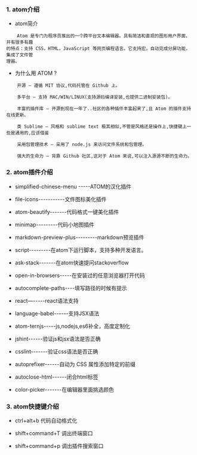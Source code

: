 ### 1. atom介绍
+ atom简介
```
    Atom 是专门为程序员推出的一个跨平台文本编辑器。具有简洁和直观的图形用户界面，并有很多有趣
的特点：支持 CSS，HTML，JavaScript 等网页编程语言。它支持宏，自动完成分屏功能，集成了文件管
理器。
```
+ 为什么用 ATOM ?
```
    开源 — 遵循 MIT 协议,代码托管在 Github 上。

    多平台 — 支持 MAC/WIN/LINUX(支持源码编译安装,也提供二进制安装包)。

    丰富的插件库 — 开源到现在一年了..社区的各种插件丰富起来了,且 Atom 的插件支持在线更新。

    类 Sublime — 风格和 sublime text 极其相似,不管是风格还是操作上,快捷键上一些是通用的,应该借鉴

    采用包管理技术 — 采用了 node.js 来访问文件系统和包管理。

    强大的生命力 — 背靠 Github 社区,这对于 Atom 来说,可以注入源源不断的生命力。
```
### 2. atom插件介绍
+ simplified-chinese-menu -----ATOM的汉化插件

+ file-icons-----------文件图标美化插件

+ atom-beautify-------代码格式一键美化插件

+ minimap---------代码小地图插件

+ markdown-preview-plus---------markdown预览插件

+ script---------在atom下运行脚本，支持多种开发语言。

+ ask-stack-------在atom快速提问stackoverflow

+ open-in-browsers-----在安装过的任意浏览器打开代码

+ autocomplete-paths----填写路径的时候有提示

+ react—-----react语法支持

+ language-babel------支持JSX语法

+ atom-ternjs-----js,nodejs,es6补全，高度定制化

+ jshint------验证js和jsx语法是否正确

+ csslint-------验证css语法是否正确

+ autoprefixer------自动为 CSS 属性添加特定的前缀

+ autoclose-html------闭合html标签

+ color-picker-------在编辑器里面挑选颜色


### 3. atom快捷键介绍
+ ctrl+alt+b 代码自动格式化

+ shift+command+T 调出终端窗口

+ shift+command+p 调出插件搜索窗口

